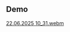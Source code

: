 ## Demo  
[22.06.2025 10_31.webm](https://github.com/user-attachments/assets/03d4536a-ddc6-4b36-85ae-0e21691dc4cd)

